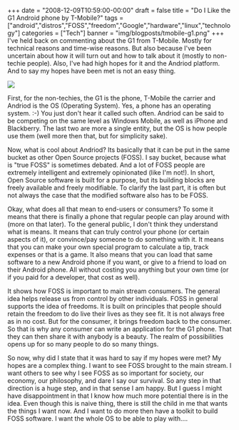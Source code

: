 +++
date = "2008-12-09T10:59:00-00:00"
draft = false
title = "Do I Like the G1 Android phone by T-Mobile?"
tags = ["android","distros","FOSS","freedom","Google","hardware","linux","technology"]
categories = ["Tech"]
banner = "img/blogposts/tmobile-g1.png"
+++
I've held back on commenting about the G1 from T-Mobile. Mostly for technical reasons and time-wise reasons.  But also because I've been uncertain about how it will turn out and how to talk about it (mostly to non-techie people). Also, I've had high hopes for it and the Andriod platform.  And to say my hopes have been met is not an easy thing.

![](../../../../../img/blogposts/t-mobile-g1-black-full.jpg)


First, for the non-techies, the G1 is the phone, T-Mobile the carrier and Andriod is the OS (Operating System). Yes, a phone has an operating system. :-)  You just don't hear it called such often. Andriod can be said to be competing on the same level as Windows Mobile, as well as iPhone and Blackberry. The last two are more a single entity, but the OS is how people use them (well more then that, but for simplicity sake).

Now, what is cool about Andriod? Its basically that it can be put in the same bucket as other Open Source projects (FOSS). I say bucket, because what is "true FOSS" is sometimes debated.  And a lot of FOSS people are extremely intelligent and extremely opinionated (like I'm not!).  In short, Open Source software is built for a purpose, but its building blocks are freely available and freely modifiable.  To clarify the last part, it is often but not always the case that the modified software also has to be FOSS.

Okay, what does all that mean to end-users or consumers?  To some it means that there is finally a phone that regular people can play around with (more on that later).  To the general public, I don't think they understand what is means.  It means that can truly control your phone (or certain aspects of it), or convince/pay someone to do something with it.  It means that you can make your own special program to calculate a tip, track expenses or that is a game.  It also means that you can load that same software to a new Android phone if you want, or give to a friend to load on their Android phone.  All without costing you anything but your own time (or if you paid for a developer, that cost as well).

It shows how FOSS is important to main stream consumers.  The general idea helps release us from control by other individuals. FOSS in general supports the idea of freedoms. It is built on principles that people should retain the freedom to do live their lives as they see fit. It is not always free as in no cost. But for the consumer, it brings freedom back to the consumer. So that is why any consumer can write an application for the G1 phone.  That they can then share it with anybody is a beauty. The realm of possibilities opens up for so many people to do so many things.

So now, why did I state that it was hard to say if my hopes were met? My hopes are a complex thing. I want to see FOSS brought to the main stream. I want others to see why I see FOSS as so important for society, our economy, our philosophy, and dare I say our survival. So any step in that direction is a huge step, and in that sense I am happy. But I guess I might have disappointment in that I know how much more potential there is in the idea. Even though this is naive thing, there is still the child in me that wants the things I want now. And I want to do more then have a toolkit to build FOSS software.  I want the whole OS to be able to play with....

